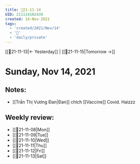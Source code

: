 ```yaml
---
title: 📝21-11-14
UID: 211114102439
created: 14-Nov-2021
tags:
  - 'created/2021/Nov/14'
  - '📅'
  - 'daily/private'
---
```

[[📝21-11-13|<- Yesterday]] | [[📝21-11-15|Tomorrow ->]]
# Sunday, Nov 14, 2021

## Notes:
- [[Trần Thị Vương Đan|Đan]] chích [[Vaccine]] Covid. Haizzz 

## Weekly review:
- [[📝21-11-08|Mon]]
- [[📝21-11-09|Tue]]
- [[📝21-11-10|Wed]]
- [[📝21-11-11|Thu]]
- [[📝21-11-12|Fri]]
- [[📝21-11-13|Sat]]
